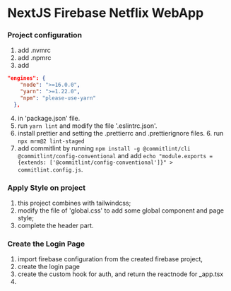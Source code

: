 # NextJS Firebase Netflix WebApp

### Project configuration

1. add .nvmrc
2. add .npmrc
3. add

```json
"engines": {
    "node": ">=16.0.0",
    "yarn": ">=1.22.0",
    "npm": "please-use-yarn"
  },
```

4. in 'package.json' file.
5. run `yarn lint` and modify the file '.eslintrc.json'.
6. install prettier and setting the .prettierrc and .prettierignore files. 6. run `npx mrm@2 lint-staged`
7. add commitlint by running `npm install -g @commitlint/cli @commitlint/config-conventional` and add `echo "module.exports = {extends: ['@commitlint/config-conventional']}" > commitlint.config.js`.

### Apply Style on project

1. this project combines with tailwindcss;
2. modify the file of 'global.css' to add some global component and page style;
3. complete the header part.

### Create the Login Page

1. import firebase configuration from the created firebase project,
2. create the login page
3. create the custom hook for auth, and return the reactnode for \_app.tsx
4.

